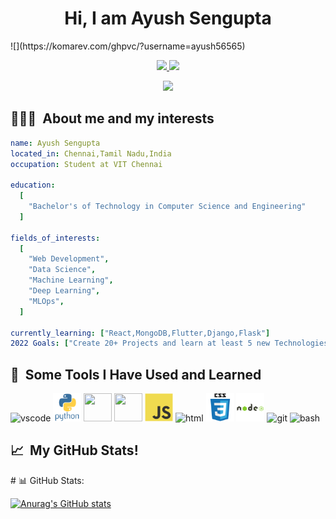 
<h1 align="center">
  Hi, I am Ayush Sengupta
</h1>
![](https://komarev.com/ghpvc/?username=ayush56565)

<p align="center">
<a href="https://www.linkedin.com/in/ayushsengupta/">
  <img height="50" src="https://user-images.githubusercontent.com/46517096/166973395-19676cd8-f8ec-4abf-83ff-da8243505b82.png"/>
</a>
<a href="https://www.instagram.com/ayushsengpta/">
  <img height="50" src="https://user-images.githubusercontent.com/46517096/166974368-9798f39f-1f46-499c-b14e-81f0a3f83a06.png"/>
</a>
</p>

<p align="center">
  <img src= "https://i.giphy.com/media/q217GUnfKAmJlFcjBX/giphy.webp">
</p>
<h2> 👨🏻‍💻 &nbsp;About me and my interests</h2>


```yaml
name: Ayush Sengupta
located_in: Chennai,Tamil Nadu,India
occupation: Student at VIT Chennai

education:
  [
    "Bachelor's of Technology in Computer Science and Engineering"
  ]

fields_of_interests:
  [
    "Web Development",
    "Data Science",
    "Machine Learning",
    "Deep Learning",
    "MLOps",
  ]
  
currently_learning: ["React,MongoDB,Flutter,Django,Flask"]
2022 Goals: ["Create 20+ Projects and learn at least 5 new Technologies."]
```
  
<h2> 🚀 &nbsp;Some Tools I Have Used and Learned</h2>
<p align="left">
<img src="https://cdn.jsdelivr.net/gh/devicons/devicon/icons/vscode/vscode-original.svg" alt="vscode" width="45" height="45"/>
<img src="https://raw.githubusercontent.com/devicons/devicon/master/icons/python/python-original-wordmark.svg" alt="python" width="45" height="45" />
<img src="https://cdn.jsdelivr.net/gh/devicons/devicon/icons/cplusplus/cplusplus-original.svg" width="45" height="45"/>
<img src="https://www.vectorlogo.zone/logos/java/java-icon.svg" width="45" height="45"/>
<img src="https://raw.githubusercontent.com/devicons/devicon/master/icons/javascript/javascript-original.svg" alt="javascript" width="45" height="45" />
<img src="https://cdn.jsdelivr.net/gh/devicons/devicon/icons/html5/html5-original.svg" alt="html" width="45" height="45"/>
<img src="https://raw.githubusercontent.com/devicons/devicon/master/icons/css3/css3-original-wordmark.svg" alt="css3" width="45" height="45" />
<img src="https://raw.githubusercontent.com/devicons/devicon/master/icons/nodejs/nodejs-original-wordmark.svg" alt="nodejs" width="45" height="45" />
<img src="https://cdn.jsdelivr.net/gh/devicons/devicon/icons/git/git-original.svg" alt="git" width="45" height="45"/>
<img src="https://cdn.jsdelivr.net/gh/devicons/devicon/icons/bash/bash-original.svg" alt="bash" width="45" height="45"/>
</p>


<h2> 📈 &nbsp;My GitHub Stats!</h2>
# 📊 GitHub Stats:

[![Anurag's GitHub stats](https://github-readme-stats.vercel.app/api?username=Ayush56565)](https://github.com/anuraghazra/github-readme-stats)
  
